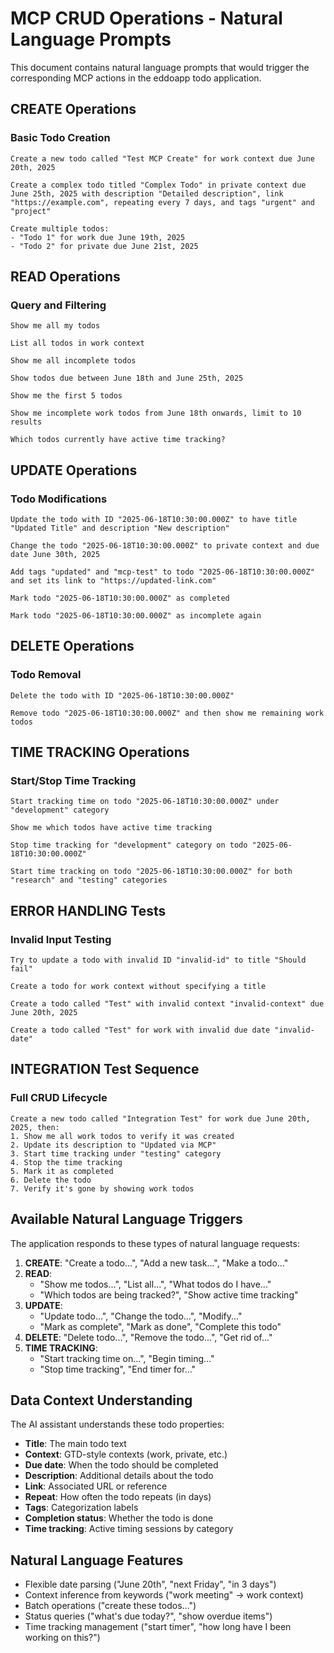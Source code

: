 # MCP CRUD Operations - Natural Language Prompts

This document contains natural language prompts that would trigger the corresponding MCP actions in the eddoapp todo application.

## CREATE Operations

### Basic Todo Creation
```
Create a new todo called "Test MCP Create" for work context due June 20th, 2025

Create a complex todo titled "Complex Todo" in private context due June 25th, 2025 with description "Detailed description", link "https://example.com", repeating every 7 days, and tags "urgent" and "project"

Create multiple todos:
- "Todo 1" for work due June 19th, 2025
- "Todo 2" for private due June 21st, 2025
```

## READ Operations

### Query and Filtering
```
Show me all my todos

List all todos in work context

Show me all incomplete todos

Show todos due between June 18th and June 25th, 2025

Show me the first 5 todos

Show me incomplete work todos from June 18th onwards, limit to 10 results

Which todos currently have active time tracking?
```

## UPDATE Operations

### Todo Modifications
```
Update the todo with ID "2025-06-18T10:30:00.000Z" to have title "Updated Title" and description "New description"

Change the todo "2025-06-18T10:30:00.000Z" to private context and due date June 30th, 2025

Add tags "updated" and "mcp-test" to todo "2025-06-18T10:30:00.000Z" and set its link to "https://updated-link.com"

Mark todo "2025-06-18T10:30:00.000Z" as completed

Mark todo "2025-06-18T10:30:00.000Z" as incomplete again
```

## DELETE Operations

### Todo Removal
```
Delete the todo with ID "2025-06-18T10:30:00.000Z"

Remove todo "2025-06-18T10:30:00.000Z" and then show me remaining work todos
```

## TIME TRACKING Operations

### Start/Stop Time Tracking
```
Start tracking time on todo "2025-06-18T10:30:00.000Z" under "development" category

Show me which todos have active time tracking

Stop time tracking for "development" category on todo "2025-06-18T10:30:00.000Z"

Start time tracking on todo "2025-06-18T10:30:00.000Z" for both "research" and "testing" categories
```

## ERROR HANDLING Tests

### Invalid Input Testing
```
Try to update a todo with invalid ID "invalid-id" to title "Should fail"

Create a todo for work context without specifying a title

Create a todo called "Test" with invalid context "invalid-context" due June 20th, 2025

Create a todo called "Test" for work with invalid due date "invalid-date"
```

## INTEGRATION Test Sequence

### Full CRUD Lifecycle
```
Create a new todo called "Integration Test" for work due June 20th, 2025, then:
1. Show me all work todos to verify it was created
2. Update its description to "Updated via MCP"
3. Start time tracking under "testing" category
4. Stop the time tracking
5. Mark it as completed
6. Delete the todo
7. Verify it's gone by showing work todos
```

## Available Natural Language Triggers

The application responds to these types of natural language requests:

1. **CREATE**: "Create a todo...", "Add a new task...", "Make a todo..."
2. **READ**: 
   - "Show me todos...", "List all...", "What todos do I have..."
   - "Which todos are being tracked?", "Show active time tracking"
3. **UPDATE**: 
   - "Update todo...", "Change the todo...", "Modify..."
   - "Mark as complete", "Mark as done", "Complete this todo"
4. **DELETE**: "Delete todo...", "Remove the todo...", "Get rid of..."
5. **TIME TRACKING**: 
   - "Start tracking time on...", "Begin timing..."
   - "Stop time tracking", "End timer for..."

## Data Context Understanding

The AI assistant understands these todo properties:
- **Title**: The main todo text
- **Context**: GTD-style contexts (work, private, etc.)
- **Due date**: When the todo should be completed
- **Description**: Additional details about the todo
- **Link**: Associated URL or reference
- **Repeat**: How often the todo repeats (in days)
- **Tags**: Categorization labels
- **Completion status**: Whether the todo is done
- **Time tracking**: Active timing sessions by category

## Natural Language Features

- Flexible date parsing ("June 20th", "next Friday", "in 3 days")
- Context inference from keywords ("work meeting" → work context)
- Batch operations ("create these todos...")
- Status queries ("what's due today?", "show overdue items")
- Time tracking management ("start timer", "how long have I been working on this?")